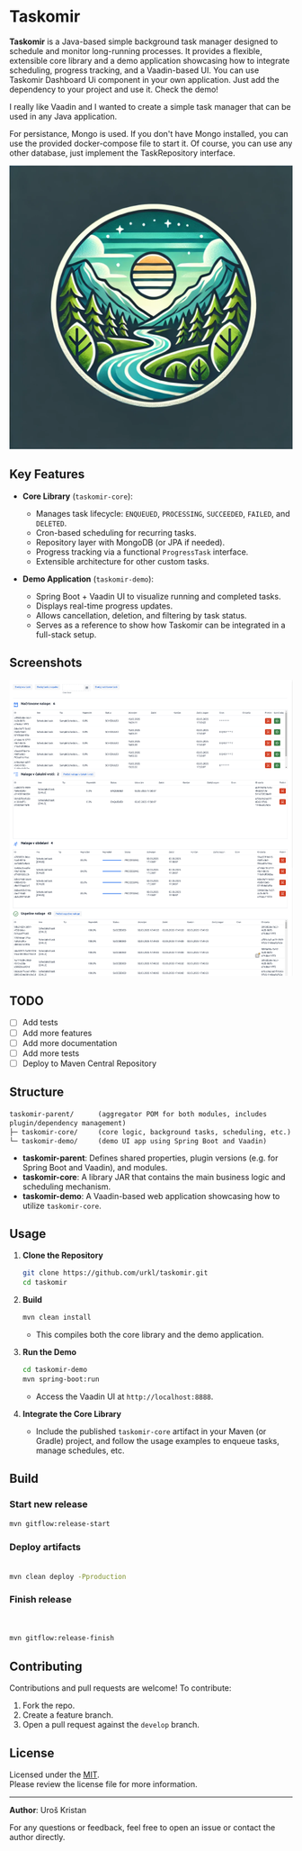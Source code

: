 # Taskomir

**Taskomir** is a Java-based simple background task manager designed to schedule and monitor long-running processes.
It provides a flexible, extensible core library and a demo application showcasing how to integrate scheduling,
progress tracking, and a Vaadin-based UI.
You can use Taskomir Dashboard Ui component in your own application. Just add the dependency to your project and use it. Check the demo!

I really like Vaadin and I wanted to create a simple task manager that can be used in any Java application.

For persistance, Mongo is used. If you don't have Mongo installed, you can use the provided docker-compose file to start it.
Of course, you can use any other database, just implement the TaskRepository interface.


![taskomir.png](taskomir.png)


## Key Features

- **Core Library** (`taskomir-core`):
    - Manages task lifecycle: `ENQUEUED`, `PROCESSING`, `SUCCEEDED`, `FAILED`, and `DELETED`.
    - Cron-based scheduling for recurring tasks.
    - Repository layer with MongoDB (or JPA if needed).
    - Progress tracking via a functional `ProgressTask` interface.
    - Extensible architecture for other custom tasks.

- **Demo Application** (`taskomir-demo`):
    - Spring Boot + Vaadin UI to visualize running and completed tasks.
    - Displays real-time progress updates.
    - Allows cancellation, deletion, and filtering by task status.
    - Serves as a reference to show how Taskomir can be integrated in a full-stack setup.

## Screenshots

![screenshot.png](screenshot.png)


## TODO

- [ ] Add tests
- [ ] Add more features
- [ ] Add more documentation
- [ ] Add more tests
- [ ] Deploy to Maven  Central Repository

## Structure

    taskomir-parent/      (aggregator POM for both modules, includes plugin/dependency management)
    ├─ taskomir-core/     (core logic, background tasks, scheduling, etc.)
    └─ taskomir-demo/     (demo UI app using Spring Boot and Vaadin)

- **taskomir-parent**: Defines shared properties, plugin versions (e.g. for Spring Boot and Vaadin), and modules.
- **taskomir-core**: A library JAR that contains the main business logic and scheduling mechanism.
- **taskomir-demo**: A Vaadin-based web application showcasing how to utilize `taskomir-core`.

## Usage

1. **Clone the Repository**
   ```bash
   git clone https://github.com/urkl/taskomir.git
   cd taskomir
   ```

2. **Build**
   ```bash
   mvn clean install
   ```
    - This compiles both the core library and the demo application.

3. **Run the Demo**
   ```bash
   cd taskomir-demo
   mvn spring-boot:run
   ```
    - Access the Vaadin UI at `http://localhost:8888`.

4. **Integrate the Core Library**
    - Include the published `taskomir-core` artifact in your Maven (or Gradle) project, and follow the usage examples to enqueue tasks, manage schedules, etc.

## Build

### Start new release
   ```bash
   mvn gitflow:release-start
   ```
### Deploy artifacts
   ```bash
   
   mvn clean deploy -Pproduction
   
   ```
### Finish release
   ```bash
   
   
   mvn gitflow:release-finish
   ```
## Contributing

Contributions and pull requests are welcome! To contribute:

1. Fork the repo.
2. Create a feature branch.
3. Open a pull request against the `develop` branch.

## License

Licensed under the [MIT](LICENSE).  
Please review the license file for more information.

---

**Author**: Uroš Kristan

For any questions or feedback, feel free to open an issue or contact the author directly.  
